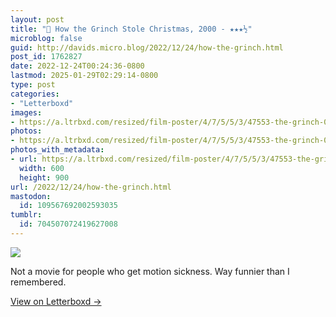 ```yaml
---
layout: post
title: "🍿 How the Grinch Stole Christmas, 2000 - ★★★½"
microblog: false
guid: http://davids.micro.blog/2022/12/24/how-the-grinch.html
post_id: 1762827
date: 2022-12-24T00:24:36-0800
lastmod: 2025-01-29T02:29:14-0800
type: post
categories:
- "Letterboxd"
images:
- https://a.ltrbxd.com/resized/film-poster/4/7/5/5/3/47553-the-grinch-0-600-0-900-crop.jpg?v=38c8815075
photos:
- https://a.ltrbxd.com/resized/film-poster/4/7/5/5/3/47553-the-grinch-0-600-0-900-crop.jpg?v=38c8815075
photos_with_metadata:
- url: https://a.ltrbxd.com/resized/film-poster/4/7/5/5/3/47553-the-grinch-0-600-0-900-crop.jpg?v=38c8815075
  width: 600
  height: 900
url: /2022/12/24/how-the-grinch.html
mastodon:
  id: 109567692002593035
tumblr:
  id: 704507072419627008
---
```

 <p><img src="https://a.ltrbxd.com/resized/film-poster/4/7/5/5/3/47553-the-grinch-0-600-0-900-crop.jpg?v=38c8815075"/></p> <p>Not a movie for people who get motion sickness. Way funnier than I remembered.</p> 
<p><a href="https://letterboxd.com/theschlaepfer/film/how-the-grinch-stole-christmas-2000/">View on Letterboxd →</a></p>
